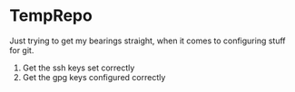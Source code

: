 # TempRepo

Just trying to get my bearings straight, when it comes to configuring stuff for git.
1. Get the ssh keys set correctly
2. Get the gpg keys configured correctly